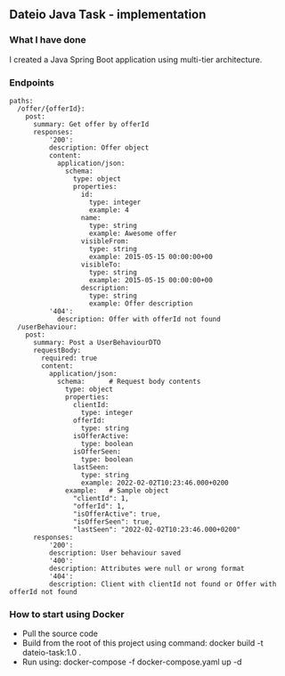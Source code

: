 ## Dateio Java Task - implementation
### What I have done
I created a Java Spring Boot application using multi-tier architecture.
### Endpoints
```
paths:
  /offer/{offerId}:
    post:
      summary: Get offer by offerId
      responses:
          '200':
          description: Offer object
          content:
            application/json:
              schema:
                type: object
                properties:
                  id:
                    type: integer
                    example: 4
                  name:
                    type: string
                    example: Awesome offer
                  visibleFrom:
                    type: string
                    example: 2015-05-15 00:00:00+00
                  visibleTo:
                    type: string
                    example: 2015-05-15 00:00:00+00
                  description:
                    type: string
                    example: Offer description
          '404':
            description: Offer with offerId not found
  /userBehaviour:
    post:
      summary: Post a UserBehaviourDTO
      requestBody:
        required: true
        content:
          application/json:
            schema:      # Request body contents
              type: object
              properties:
                clientId:
                  type: integer
                offerId:
                  type: string
                isOfferActive:
                  type: boolean
                isOfferSeen:
                  type: boolean
                lastSeen:
                  type: string
                  example: 2022-02-02T10:23:46.000+0200
              example:   # Sample object
                "clientId": 1,
                "offerId": 1,
                "isOfferActive": true,
                "isOfferSeen": true,
                "lastSeen": "2022-02-02T10:23:46.000+0200"
      responses:
          '200':
          description: User behaviour saved
          '400':
          description: Attributes were null or wrong format
          '404':
          description: Client with clientId not found or Offer with offerId not found
```
### How to start using Docker
- Pull the source code
- Build from the root of this project using command: docker build -t dateio-task:1.0 .
- Run using: docker-compose -f docker-compose.yaml up -d